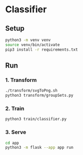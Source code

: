 # Classifier

## Setup
```bash
python3 -m venv venv
source venv/bin/activate
pip3 install -r requirements.txt 
```

## Run
### 1. Transform
```bash
./transform/svgToPng.sh
python3 transform/groupSets.py
```

### 2. Train
```bash
python3 train/classifier.py
```

### 3. Serve
```bash
cd app
python3 -m flask --app app run
```
